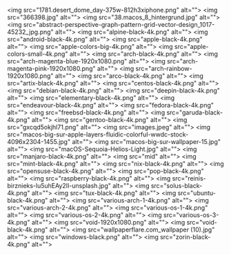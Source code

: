 <img src="1781.desert_dome_day-375w-812h3xiphone.png" alt=""\>
<img src="366398.jpg" alt=""\>
<img src="38.macos_8_hintergrund.jpg" alt=""\>
<img src="abstract-perspective-graph-pattern-grid-vector-design_1017-45232_jpg.png" alt=""\>
<img src="alpine-black-4k.png" alt=""\>
<img src="android-black-4k.png" alt=""\>
<img src="apple-black-4k.png" alt=""\>
<img src="apple-colors-big-4k.png" alt=""\>
<img src="apple-colors-small-4k.png" alt=""\>
<img src="arch-black-4k.png" alt=""\>
<img src="arch-magenta-blue-1920x1080.png" alt=""\>
<img src="arch-magenta-pink-1920x1080.png" alt=""\>
<img src="arch-rainbow-1920x1080.png" alt=""\>
<img src="arco-black-4k.png" alt=""\>
<img src="artix-black-4k.png" alt=""\>
<img src="centos-black-4k.png" alt=""\>
<img src="debian-black-4k.png" alt=""\>
<img src="deepin-black-4k.png" alt=""\>
<img src="elementary-black-4k.png" alt=""\>
<img src="endeavour-black-4k.png" alt=""\>
<img src="fedora-black-4k.png" alt=""\>
<img src="freebsd-black-4k.png" alt=""\>
<img src="garuda-black-4k.png" alt=""\>
<img src="gentoo-black-4k.png" alt=""\>
<img src="gxcqd5okjhl71.png" alt=""\>
<img src="images.jpeg" alt=""\>
<img src="macos-big-sur-apple-layers-fluidic-colorful-wwdc-stock-4096x2304-1455.jpg" alt=""\>
<img src="macos-big-sur-wallpaper-15.jpg" alt=""\>
<img src="macOS-Sequoia-Helios-Light.jpg" alt=""\>
<img src="manjaro-black-4k.png" alt=""\>
<img src="mid" alt=""\>
<img src="mint-black-4k.png" alt=""\>
<img src="nix-black-4k.png" alt=""\>
<img src="opensuse-black-4k.png" alt=""\>
<img src="pop-black-4k.png" alt=""\>
<img src="raspberry-black-4k.png" alt=""\>
<img src="reinis-birznieks-lu5uhEAy2lI-unsplash.jpg" alt=""\>
<img src="solus-black-4k.png" alt=""\>
<img src="tux-black-4k.png" alt=""\>
<img src="ubuntu-black-4k.png" alt=""\>
<img src="various-arch-1-4k.png" alt=""\>
<img src="various-arch-2-4k.png" alt=""\>
<img src="various-os-1-4k.png" alt=""\>
<img src="various-os-2-4k.png" alt=""\>
<img src="various-os-3-4k.png" alt=""\>
<img src="void-1920x1080.png" alt=""\>
<img src="void-black-4k.png" alt=""\>
<img src="wallpaperflare.com_wallpaper (10).jpg" alt=""\>
<img src="windows-black.png" alt=""\>
<img src="zorin-black-4k.png" alt=""\>
<img src="1781.desert_dome_day-375w-812h3xiphone.png" alt=""/>
<img src="366398.jpg" alt=""/>
<img src="38.macos_8_hintergrund.jpg" alt=""/>
<img src="abstract-perspective-graph-pattern-grid-vector-design_1017-45232_jpg.png" alt=""/>
<img src="alpine-black-4k.png" alt=""/>
<img src="android-black-4k.png" alt=""/>
<img src="apple-black-4k.png" alt=""/>
<img src="apple-colors-big-4k.png" alt=""/>
<img src="apple-colors-small-4k.png" alt=""/>
<img src="arch-black-4k.png" alt=""/>
<img src="arch-magenta-blue-1920x1080.png" alt=""/>
<img src="arch-magenta-pink-1920x1080.png" alt=""/>
<img src="arch-rainbow-1920x1080.png" alt=""/>
<img src="arco-black-4k.png" alt=""/>
<img src="artix-black-4k.png" alt=""/>
<img src="centos-black-4k.png" alt=""/>
<img src="debian-black-4k.png" alt=""/>
<img src="deepin-black-4k.png" alt=""/>
<img src="elementary-black-4k.png" alt=""/>
<img src="endeavour-black-4k.png" alt=""/>
<img src="fedora-black-4k.png" alt=""/>
<img src="freebsd-black-4k.png" alt=""/>
<img src="garuda-black-4k.png" alt=""/>
<img src="gentoo-black-4k.png" alt=""/>
<img src="gxcqd5okjhl71.png" alt=""/>
<img src="images.jpeg" alt=""/>
<img src="macos-big-sur-apple-layers-fluidic-colorful-wwdc-stock-4096x2304-1455.jpg" alt=""/>
<img src="macos-big-sur-wallpaper-15.jpg" alt=""/>
<img src="macOS-Sequoia-Helios-Light.jpg" alt=""/>
<img src="manjaro-black-4k.png" alt=""/>
<img src="mid" alt=""/>
<img src="mint-black-4k.png" alt=""/>
<img src="nix-black-4k.png" alt=""/>
<img src="opensuse-black-4k.png" alt=""/>
<img src="pop-black-4k.png" alt=""/>
<img src="raspberry-black-4k.png" alt=""/>
<img src="README.md" alt=""/>
<img src="reinis-birznieks-lu5uhEAy2lI-unsplash.jpg" alt=""/>
<img src="solus-black-4k.png" alt=""/>
<img src="tux-black-4k.png" alt=""/>
<img src="ubuntu-black-4k.png" alt=""/>
<img src="various-arch-1-4k.png" alt=""/>
<img src="various-arch-2-4k.png" alt=""/>
<img src="various-os-1-4k.png" alt=""/>
<img src="various-os-2-4k.png" alt=""/>
<img src="various-os-3-4k.png" alt=""/>
<img src="void-1920x1080.png" alt=""/>
<img src="void-black-4k.png" alt=""/>
<img src="wallpaperflare.com_wallpaper (10).jpg" alt=""/>
<img src="windows-black.png" alt=""/>
<img src="zorin-black-4k.png" alt=""/>
